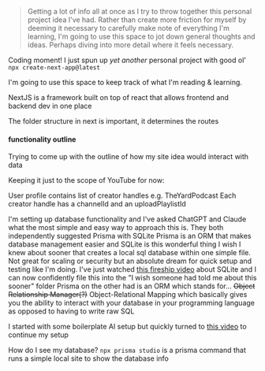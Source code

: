 > Getting a lot of info all at once as I try to throw together this personal project idea I've had. Rather than create more friction for myself by deeming it necessary to carefully make note of everything I'm learning, I'm going to use this space to jot down general thoughts and ideas. Perhaps diving into more detail where it feels necessary. 

Coding moment! I just spun up *yet another* personal project with good ol' 
`npx create-next-app@latest`

I'm going to use this space to keep track of what I'm reading & learning.

NextJS is a framework built on top of react that allows frontend and backend dev in one place

The folder structure in next is important, it determines the routes

#### functionality outline
Trying to come up with the outline of how my site idea would interact with data 

Keeping it just to the scope of YouTube for now:

User profile contains list of creator handles e.g. TheYardPodcast
Each creator handle has a channelId and an uploadPlaylistId


I'm setting up database functionality and I've asked ChatGPT and Claude what the most simple and easy way to approach this is. They both independently suggested Prisma with SQLite
Prisma is an ORM that makes database management easier and SQLite is this wonderful thing I wish I knew about sooner that creates a local sql database within one simple file. Not great for scaling or security but an absolute dream for quick setup and testing like I'm doing.
I've just watched [this fireship video](https://www.youtube.com/watch?v=PGpL5hYpY1o) about SQLite and I can now confidently file this into the "I wish someone had told me about this sooner" folder
Prisma on the other had is an ORM which stands for... ~~Object Relationship Manager(?)~~ Object-Relational Mapping which basically gives you the ability to interact with your database in your programming language as opposed to having to write raw SQL 

I started with some boilerplate AI setup but quickly turned to [this video](https://www.youtube.com/watch?v=QXxy8Uv1LnQ) to continue my setup

How do I see my database? 
`npx prisma studio` is a prisma command that runs a simple local site to show the database info